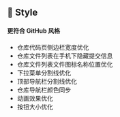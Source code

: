 ## 🌈 Style

#### 更符合 GitHub 风格

- 仓库代码页侧边栏宽度优化
- 仓库文件列表在手机下隐藏提交信息
- 仓库文件列表文件图标名称位置优化
- 下拉菜单分割线优化
- 顶部导航栏分割线优化
- 仓库导航栏颜色同步
- 动画效果优化
- 按钮大小优化